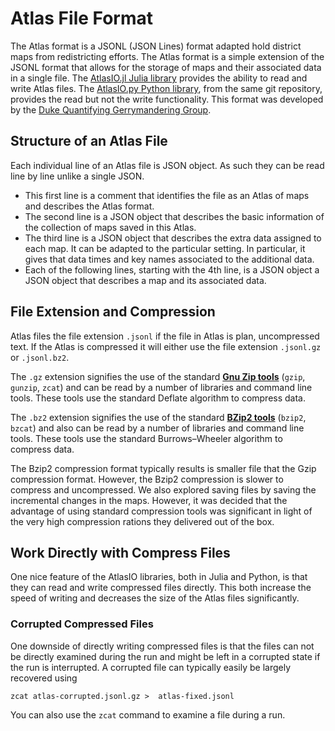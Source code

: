 # Atlas File Format

The Atlas format is a JSONL (JSON Lines) format adapted hold district maps from redistricting efforts. The Atlas format is a simple extension of the JSONL format that allows for the storage of maps and their associated data in a single file. The [AtlasIO.jl Julia library](https://git.math.duke.edu/gitlab/jonm/atlasio.jl/) provides the ability to read and write Atlas files. The [AtlasIO.py Python library](https://git.math.duke.edu/gitlab/jonm/atlasio.jl/-/tree/main/PythonReader), from the same git repository, provides the read but not the write functionality. This format was developed by the [Duke Quantifying Gerrymandering Group](https://sites.duke.edu/quantifyinggerrymandering/). 
## Structure of an Atlas File
Each individual line of an Atlas file is JSON object. As such they can be read line by line unlike a single JSON. 
* This first line is a comment that identifies the file as an Atlas of maps and describes the Atlas format. 
* The second line is a JSON object that describes the basic information of the collection of maps saved in this Atlas. 
* The third line is a JSON object that describes the extra data assigned to each map. It can be adapted to the particular setting. In particular, it gives that data times and key names associated to the additional data.
* Each of the following lines, starting with the 4th line, is a JSON object a JSON object that describes a map and its associated data.

## File Extension and Compression

Atlas files the file extension `.jsonl` if the file in Atlas is plan, uncompressed text. If the Atlas is compressed it will either use the file extension `.jsonl.gz` or `.jsonl.bz2`. 

The `.gz` extension signifies the use of the standard [**Gnu Zip tools**](https://en.m.wikipedia.org/wiki/Gzip) (`gzip`, `gunzip`, `zcat`) and can be read by a number of libraries and command line tools. These tools use the standard Deflate algorithm to compress data.

The `.bz2`  extension signifies the use of the standard 
[**BZip2 tools**](https://en.m.wikipedia.org/wiki/Bzip2) (`bzip2`, `bzcat`) and also can be read by a number of libraries and command line tools. These tools use the standard Burrows–Wheeler algorithm to compress data.

The Bzip2 compression format typically results is smaller file that the Gzip compression format. However, the Bzip2 compression is slower to compress and uncompressed. We also explored saving files by saving the incremental changes in the maps. However, it was decided that the advantage of using standard compression tools was significant in light of the very high compression rations they delivered out of the box.

## Work Directly with Compress Files

One nice feature of the AtlasIO libraries, both in Julia and Python, is that they can read and write compressed files directly. This both increase the speed of writing and decreases the size of the Atlas files significantly.

### Corrupted Compressed Files

One downside of directly writing compressed files is that the files can not be directly examined during the run and might be left in a corrupted state if the run is interrupted. A corrupted file can typically easily be largely recovered using  

`` zcat atlas-corrupted.jsonl.gz >  atlas-fixed.jsonl ``  

You can also use the `zcat` command to examine a file during a run.
